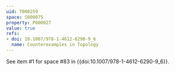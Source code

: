 ```yaml
---
uid: T000259
space: S000075
property: P000027
value: true
refs:
- doi: 10.1007/978-1-4612-6290-9_6
  name: Counterexamples in Topology
---
```


See item #1 for space #83 in {{doi:10.1007/978-1-4612-6290-9_6}}.
